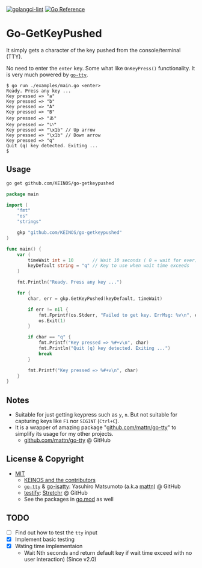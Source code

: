 [![golangci-lint](https://github.com/KEINOS/go-getkeypushed/actions/workflows/golangci-lint.yaml/badge.svg)](https://github.com/KEINOS/go-getkeypushed/actions/workflows/golangci-lint.yaml)
[![Go Reference](https://pkg.go.dev/badge/github.com/KEINOS/go-getkeypushed.svg)](https://pkg.go.dev/github.com/KEINOS/go-getkeypushed#section-documentation "Read generated documentation")

# Go-GetKeyPushed

It simply gets a character of the key pushed from the console/terminal (TTY).

No need to enter the `enter` key. Some what like `OnKeyPress()` functionality. It is very much powered by [`go-tty`](https://github.com/mattn/go-tty/).

```shellsession
$ go run ./examples/main.go <enter>
Ready. Press any key ...
Key pressed => "a"
Key pressed => "b"
Key pressed => "A"
Key pressed => "B"
Key pressed => "あ"
Key pressed => "い"
Key pressed => "\x1b" // Up arrow
Key pressed => "\x1b" // Down arrow
Key pressed => "q"
Quit (q) key detected. Exiting ...
$
```

## Usage

```bash
go get github.com/KEINOS/go-getkeypushed
```

```go
package main

import (
    "fmt"
    "os"
    "strings"

    gkp "github.com/KEINOS/go-getkeypushed"
)

func main() {
    var (
        timeWait int = 10       // Wait 10 seconds ( 0 = wait for ever)
        keyDefault string = "q" // Key to use when wait time exceeds
    )

    fmt.Println("Ready. Press any key ...")

    for {
        char, err = gkp.GetKeyPushed(keyDefault, timeWait)

        if err != nil {
            fmt.Fprintf(os.Stderr, "Failed to get key. ErrMsg: %v\n", err)
            os.Exit(1)
        }

        if char == "q" {
            fmt.Printf("Key pressed => %#+v\n", char)
            fmt.Println("Quit (q) key detected. Exiting ...")
            break
        }

        fmt.Printf("Key pressed => %#+v\n", char)
    }
}
```

## Notes

- Suitable for just getting keypress such as `y`, `n`. But not suitable for capturing keys like `F1` nor `SIGINT` (`Ctrl+C`).
- It is a wrapper of amazing package "[github.com/mattn/go-tty](https://github.com/mattn/go-tty/)" to simplify its usage for my other projects.
  - [github.com/mattn/go-tty](https://github.com/mattn/go-tty/) @ GitHub

## License & Copyright

- [MIT](https://github.com/KEINOS/go-getkeypushed/blob/master/LICENSE)
  - [KEINOS and the contributors](https://github.com/KEINOS/go-getkeypushed/graphs/contributors)
  - [`go-tty`](https://github.com/mattn/go-tty/) & [go-isatty](https://github.com/mattn/go-isatty): Yasuhiro Matsumoto (a.k.a [mattn](https://github.com/mattn/)) @ GitHub
  - [testify](https://github.com/stretchr/testify): [Stretchr](https://github.com/stretchr) @ GitHub
  - See the packages in [go.mod](./go.mod) as well

## TODO

- [ ] Find out how to test the `tty` input
- [x] Implement basic testing
- [x] Wating time implementaion
  - Wait Nth seconds and return default key if wait time exceed with no user interaction) (Since v2.0)
